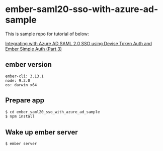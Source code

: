 # ember-saml20-sso-with-azure-ad-sample

This is sample repo for tutorial of below:

[Integrating with Azure AD SAML 2.0 SSO using Devise Token Auth and Ember Simple Auth (Part 3)](https://medium.com/@pavloosadchyi/integrating-with-azure-ad-saml-2-0-sso-using-devise-token-auth-and-ember-simple-auth-part-3-330016641791)

## ember version
```ember
ember-cli: 3.13.1
node: 9.3.0
os: darwin x64
```

## Prepare app
```bash
$ cd ember_saml20_sso_with_azure_ad_sample
$ npm install
```

## Wake up ember server
```bash
$ ember server
```
